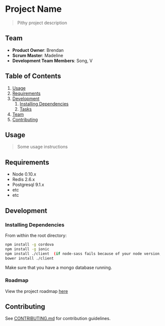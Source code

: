 # Project Name

> Pithy project description

## Team

  - __Product Owner__: Brendan
  - __Scrum Master__: Madeline
  - __Development Team Members__: Song, V

## Table of Contents

1. [Usage](#Usage)
1. [Requirements](#requirements)
1. [Development](#development)
    1. [Installing Dependencies](#installing-dependencies)
    1. [Tasks](#tasks)
1. [Team](#team)
1. [Contributing](#contributing)

## Usage

> Some usage instructions

## Requirements

- Node 0.10.x
- Redis 2.6.x
- Postgresql 9.1.x
- etc
- etc

## Development

### Installing Dependencies

From within the root directory:

```sh
npm install -g cordova
npm install -g ionic
npm install ./client  (if node-sass fails because of your node version, try installing it separately: npm install ./client node-sass)
bower install ./client
```
Make sure that you have a mongo database running.

### Roadmap

View the project roadmap [here](LINK_TO_PROJECT_ISSUES)


## Contributing

See [CONTRIBUTING.md](CONTRIBUTING.md) for contribution guidelines.
